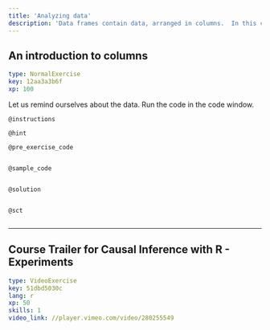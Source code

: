 ```yaml
---
title: 'Analyzing data'
description: 'Data frames contain data, arranged in columns.  In this chapter we get the column data and analyze it, using summary statistics and plots.'
---
```


## An introduction to columns

```yaml
type: NormalExercise
key: 12aa3a3b6f
xp: 100
```

Let us remind ourselves about the data.  Run the code in the code window.

`@instructions`


`@hint`


`@pre_exercise_code`
```{r}

```

`@sample_code`
```{r}

```

`@solution`
```{r}

```

`@sct`
```{r}

```

---

## Course Trailer for Causal Inference with R - Experiments

```yaml
type: VideoExercise
key: 51dbd5030c
lang: r
xp: 50
skills: 1
video_link: //player.vimeo.com/video/280255549
```
